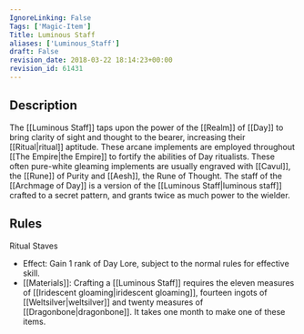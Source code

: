 ```yaml
---
IgnoreLinking: False
Tags: ['Magic-Item']
Title: Luminous Staff
aliases: ['Luminous_Staff']
draft: False
revision_date: 2018-03-22 18:14:23+00:00
revision_id: 61431
---
```


## Description
The [[Luminous Staff]] taps upon the power of the  [[Realm]] of [[Day]] to bring clarity of sight and thought to the bearer, increasing their [[Ritual|ritual]] aptitude. These arcane implements are employed throughout [[The Empire|the Empire]] to fortify the abilities of Day ritualists.
These often pure-white gleaming implements are usually engraved with [[Cavul]], the [[Rune]] of Purity and [[Aesh]], the Rune of Thought.
The staff of the [[Archmage of Day]] is a version of the [[Luminous Staff|luminous staff]] crafted to a secret pattern, and grants twice as much power to the wielder. 
## Rules
Ritual Staves
* Effect: Gain 1 rank of Day Lore, subject to the normal rules for effective skill.
* [[Materials]]: Crafting a [[Luminous Staff]] requires the eleven measures of [[Iridescent gloaming|iridescent gloaming]], fourteen ingots of [[Weltsilver|weltsilver]] and twenty measures of [[Dragonbone|dragonbone]]. It takes one month to make one of these items.